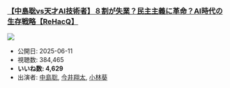 ### [【中島聡vs天才AI技術者】８割が失業？民主主義に革命？AI時代の生存戦略【ReHacQ】](https://www.youtube.com/watch?v=K7wOQ1dRNM4)
[![](https://img.youtube.com/vi/K7wOQ1dRNM4/sddefault.jpg)](https://www.youtube.com/watch?v=K7wOQ1dRNM4)
-   公開日: 2025-06-11
-   視聴数: 384,465
-   **いいね数: 4,629**
-   出演者: [中島聡](/rehacq_fan/people/中島聡 "wikilink"), [今井翔太](/rehacq_fan/people/今井翔太 "wikilink"), [小林葵](/rehacq_fan/people/小林葵 "wikilink")
